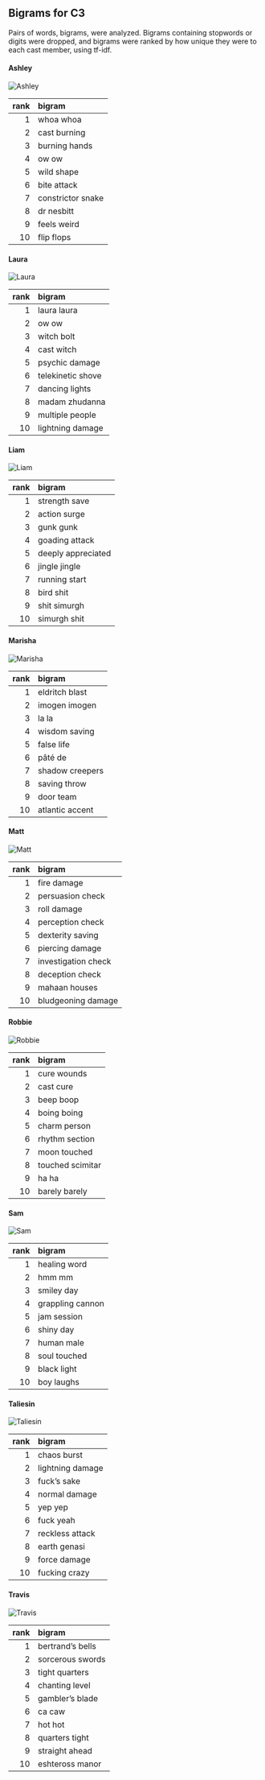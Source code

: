 
## Bigrams for C3

Pairs of words, bigrams, were analyzed. Bigrams containing stopwords or
digits were dropped, and bigrams were ranked by how unique they were to
each cast member, using tf-idf.

#### Ashley

![Ashley](../plots/bigramClouds/C3/C3ASHLEY.png)

| rank | bigram            |
| ---: | :---------------- |
|    1 | whoa whoa         |
|    2 | cast burning      |
|    3 | burning hands     |
|    4 | ow ow             |
|    5 | wild shape        |
|    6 | bite attack       |
|    7 | constrictor snake |
|    8 | dr nesbitt        |
|    9 | feels weird       |
|   10 | flip flops        |

#### Laura

![Laura](../plots/bigramClouds/C3/C3LAURA.png)

| rank | bigram            |
| ---: | :---------------- |
|    1 | laura laura       |
|    2 | ow ow             |
|    3 | witch bolt        |
|    4 | cast witch        |
|    5 | psychic damage    |
|    6 | telekinetic shove |
|    7 | dancing lights    |
|    8 | madam zhudanna    |
|    9 | multiple people   |
|   10 | lightning damage  |

#### Liam

![Liam](../plots/bigramClouds/C3/C3LIAM.png)

| rank | bigram             |
| ---: | :----------------- |
|    1 | strength save      |
|    2 | action surge       |
|    3 | gunk gunk          |
|    4 | goading attack     |
|    5 | deeply appreciated |
|    6 | jingle jingle      |
|    7 | running start      |
|    8 | bird shit          |
|    9 | shit simurgh       |
|   10 | simurgh shit       |

#### Marisha

![Marisha](../plots/bigramClouds/C3/C3MARISHA.png)

| rank | bigram          |
| ---: | :-------------- |
|    1 | eldritch blast  |
|    2 | imogen imogen   |
|    3 | la la           |
|    4 | wisdom saving   |
|    5 | false life      |
|    6 | pâté de         |
|    7 | shadow creepers |
|    8 | saving throw    |
|    9 | door team       |
|   10 | atlantic accent |

#### Matt

![Matt](../plots/bigramClouds/C3/C3MATT.png)

| rank | bigram              |
| ---: | :------------------ |
|    1 | fire damage         |
|    2 | persuasion check    |
|    3 | roll damage         |
|    4 | perception check    |
|    5 | dexterity saving    |
|    6 | piercing damage     |
|    7 | investigation check |
|    8 | deception check     |
|    9 | mahaan houses       |
|   10 | bludgeoning damage  |

#### Robbie

![Robbie](../plots/bigramClouds/C3/C3ROBBIE.png)

| rank | bigram           |
| ---: | :--------------- |
|    1 | cure wounds      |
|    2 | cast cure        |
|    3 | beep boop        |
|    4 | boing boing      |
|    5 | charm person     |
|    6 | rhythm section   |
|    7 | moon touched     |
|    8 | touched scimitar |
|    9 | ha ha            |
|   10 | barely barely    |

#### Sam

![Sam](../plots/bigramClouds/C3/C3SAM.png)

| rank | bigram           |
| ---: | :--------------- |
|    1 | healing word     |
|    2 | hmm mm           |
|    3 | smiley day       |
|    4 | grappling cannon |
|    5 | jam session      |
|    6 | shiny day        |
|    7 | human male       |
|    8 | soul touched     |
|    9 | black light      |
|   10 | boy laughs       |

#### Taliesin

![Taliesin](../plots/bigramClouds/C3/C3TALIESIN.png)

| rank | bigram           |
| ---: | :--------------- |
|    1 | chaos burst      |
|    2 | lightning damage |
|    3 | fuck’s sake      |
|    4 | normal damage    |
|    5 | yep yep          |
|    6 | fuck yeah        |
|    7 | reckless attack  |
|    8 | earth genasi     |
|    9 | force damage     |
|   10 | fucking crazy    |

#### Travis

![Travis](../plots/bigramClouds/C3/C3TRAVIS.png)

| rank | bigram           |
| ---: | :--------------- |
|    1 | bertrand’s bells |
|    2 | sorcerous swords |
|    3 | tight quarters   |
|    4 | chanting level   |
|    5 | gambler’s blade  |
|    6 | ca caw           |
|    7 | hot hot          |
|    8 | quarters tight   |
|    9 | straight ahead   |
|   10 | eshteross manor  |

